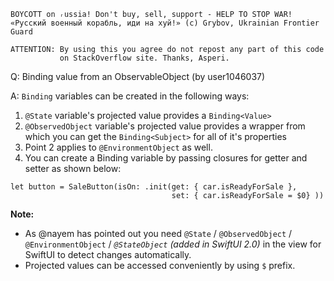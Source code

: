 ```
BOYCOTT on ᵣussia! Don't buy, sell, support - HELP TO STOP WAR!
«Русский военный корабль, иди на хуй!» (c) Grybov, Ukrainian Frontier Guard

ATTENTION: By using this you agree do not repost any part of this code
           on StackOverflow site. Thanks, Asperi.
```

Q: Binding value from an ObservableObject (by user1046037)

A: `Binding` variables can be created in the following ways:

1. `@State` variable's projected value provides a `Binding<Value>`
2. `@ObservedObject` variable's projected value provides a wrapper from which you can get the `Binding<Subject>` for all of it's properties
3. Point 2 applies to `@EnvironmentObject` as well.
4. You can create a Binding variable by passing closures for getter and setter as shown below:

```
let button = SaleButton(isOn: .init(get: { car.isReadyForSale },
                                    set: { car.isReadyForSale = $0} ))
```

**Note:**

- As @nayem has pointed out you need `@State` / `@ObservedObject` /  `@EnvironmentObject` / *`@StateObject` (added in SwiftUI 2.0)* in the view for SwiftUI to detect changes automatically.
- Projected values can be accessed conveniently by using `$` prefix.
